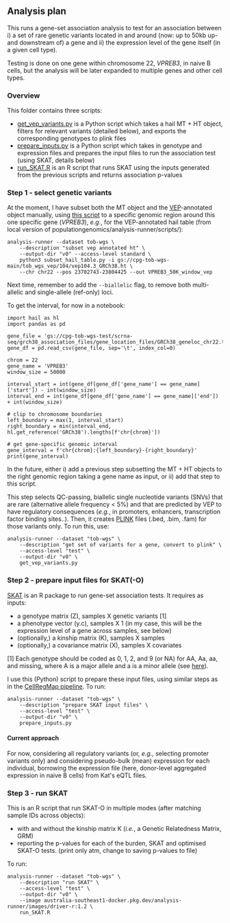 ## Analysis plan

This runs a gene-set association analysis to test for an association between i) a set of rare genetic variants located in and around (now: up to 50kb up- and downstream of) a gene and ii) the expression level of the gene itself (in a given cell type).

Testing is done on one gene within chromosome 22, _VPREB3_, in naive B cells, but the analysis will be later expanded to multiple genes and other cell types.

### Overview
This folder contains three scripts:
* [get_vep_variants.py](get_vep_variants.py) is a Python script which takes a hail MT + HT object, filters for relevant variants (detailed below), and exports the corresponding genotypes to plink files
* [prepare_inputs.py](prepare_inputs.py) is a Python script which takes in genotype and expression files and prepares the input files to run the association test (using SKAT, details below)
* [run_SKAT.R](run_SKAT.R) is an R script that runs SKAT using the inputs generated from the previous scripts and returns association p-values

### Step 1 - select genetic variants

At the moment, I have subset both the MT object and the [VEP](https://asia.ensembl.org/info/docs/tools/vep/index.html)-annotated object manually, using [this script](https://github.com/populationgenomics/analysis-runner/blob/main/scripts/subset_matrix_table.py) to a specific genomic region around this one specific gene (_VPREB3_), _e.g._, for the VEP-annotated hail table (from local version of populationgenomics/analysis-runner/scripts/):
```
analysis-runner --dataset tob-wgs \
    --description "subset vep annotated ht" \
    --output-dir "v0" --access-level standard \
    python3 subset_hail_table.py -i gs://cpg-tob-wgs-main/tob_wgs_vep/104/vep104.3_GRCh38.ht \
    --chr chr22 --pos 23702743-23804425 --out VPREB3_50K_window_vep
```
Next time, remember to add the ```--biallelic``` flag, to remove both multi-allelic and single-allele (ref-only) loci.

To get the interval, for now in a notebook:
```
import hail as hl
import pandas as pd

gene_file = 'gs://cpg-tob-wgs-test/scrna-seq/grch38_association_files/gene_location_files/GRCh38_geneloc_chr22.tsv'
gene_df = pd.read_csv(gene_file, sep='\t', index_col=0)

chrom = 22
gene_name = 'VPREB3'
window_size = 50000

interval_start = int(gene_df[gene_df['gene_name'] == gene_name]['start']) - int(window_size)
interval_end = int(gene_df[gene_df['gene_name'] == gene_name]['end']) + int(window_size)

# clip to chromosome boundaries
left_boundary = max(1, interval_start)
right_boundary = min(interval_end, hl.get_reference('GRCh38').lengths[f'chr{chrom}'])

# get gene-specific genomic interval
gene_interval = f'chr{chrom}:{left_boundary}-{right_boundary}'
print(gene_interval)
```
In the future, either i) add a previous step subsetting the MT + HT objects to the right genomic region taking a gene name as input, or ii) add that step to this script.

This step selects QC-passing, biallelic single nucleotide variants (SNVs) that are rare (alternative allele frequency < 5%) and that are predicted by VEP to have regulatory consequences (_e.g._, in promoters, enhancers, transcription factor binding sites..).
Then, it creates [PLINK](https://zzz.bwh.harvard.edu/plink/) files (.bed, .bim, .fam) for those variants only.
To run this, use:
```
analysis-runner --dataset "tob-wgs" \
    --description "get set of variants for a gene, convert to plink" \
    --access-level "test" \
    --output-dir "v0" \
    get_vep_variants.py
```

### Step 2 - prepare input files for SKAT(-O)

[SKAT](https://github.com/leelabsg/SKAT) is an R package to run gene-set association tests.
It requires as inputs:
* a genotype matrix (Z), samples X genetic variants [1]  
* a phenotype vector (y.c), samples X 1 (in my case, this will be the expression level of a gene across samples, see below)
* (optionally,) a kinship matrix (K), samples X samples
* (optionally,) a covariance matrix (X), samples X covariates

[1] Each genotype should be coded as 0, 1, 2, and 9 (or NA) for AA, Aa, aa, and missing, where A is a major allele and a is a minor allele (see [here](https://cran.r-project.org/web/packages/SKAT/SKAT.pdf)). 

I use this (Python) script to prepare these input files, using similar steps as in the [CellRegMap pipeline](https://github.com/populationgenomics/cellregmap-pipeline).
To run:
```
analysis-runner --dataset "tob-wgs" \
    --description "prepare SKAT input files" \
    --access-level "test" \
    --output-dir "v0" \
    prepare_inputs.py
```

#### Current approach

For now, considering all regulatory variants (or, _e.g.,_ selecting promoter variants only) and considering pseudo-bulk (mean) expression for each individual, borrowing the expression file (here, donor-level aggregated expression in naive B cells) from Kat's eQTL files.

### Step 3 - run SKAT

This is an R script that run SKAT-O in multiple modes (after matching sample IDs across objects):
* with and without the kinship matrix K (_i.e._, a Genetic Relatedness Matrix, GRM)
* reporting the p-values for each of the burden, SKAT and optimised SKAT-O tests. (print only atm, change to saving p-values to file)

To run:
```
analysis-runner --dataset "tob-wgs" \
    --description "run SKAT" \
    --access-level "test" \
    --output-dir "v0" \
    --image australia-southeast1-docker.pkg.dev/analysis-runner/images/driver-r:1.2 \
    run_SKAT.R
``` 
